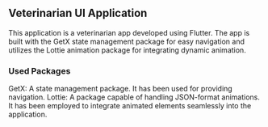 ## Veterinarian UI Application
This application is a veterinarian app developed using Flutter.
The app is built with the GetX state management package for easy navigation and utilizes the Lottie animation package for integrating dynamic animation.

### Used Packages
GetX: A state management package. It has been used for providing navigation.
Lottie: A package capable of handling JSON-format animations. It has been employed to integrate animated elements seamlessly into the application.
